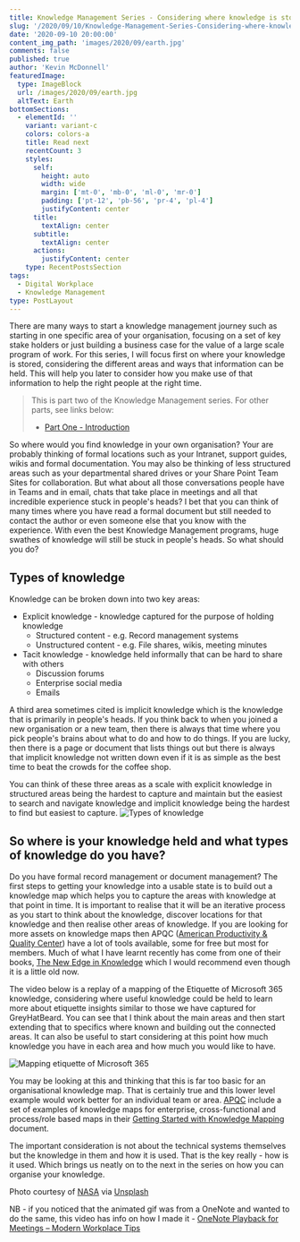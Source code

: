 ```yaml
---
title: Knowledge Management Series - Considering where knowledge is stored
slug: '/2020/09/10/Knowledge-Management-Series-Considering-where-knowledge-is-stored'
date: '2020-09-10 20:00:00'
content_img_path: 'images/2020/09/earth.jpg'
comments: false
published: true
author: 'Kevin McDonnell'
featuredImage:
  type: ImageBlock
  url: /images/2020/09/earth.jpg
  altText: Earth
bottomSections:
  - elementId: ''
    variant: variant-c
    colors: colors-a
    title: Read next
    recentCount: 3
    styles:
      self:
        height: auto
        width: wide
        margin: ['mt-0', 'mb-0', 'ml-0', 'mr-0']
        padding: ['pt-12', 'pb-56', 'pr-4', 'pl-4']
        justifyContent: center
      title:
        textAlign: center
      subtitle:
        textAlign: center
      actions:
        justifyContent: center
    type: RecentPostsSection
tags:
  - Digital Workplace
  - Knowledge Management
type: PostLayout
---
```


There are many ways to start a knowledge management journey such as starting in one specific area of your organisation, focusing on a set of key stake holders or just building a business case for the value of a large scale program of work. For this series, I will focus first on where your knowledge is stored, considering the different areas and ways that information can be held. This will help you later to consider how you make use of that information to help the right people at the right time.

> This is part two of the Knowledge Management series. For other parts, see links below:
>
> - [Part One - Introduction](/2020/09/03/Knowledge-Management-Series.html)

So where would you find knowledge in your own organisation? Your are probably thinking of formal locations such as your Intranet, support guides, wikis and formal documentation. You may also be thinking of less structured areas such as your departmental shared drives or your Share Point Team Sites for collaboration. But what about all those conversations people have in Teams and in email, chats that take place in meetings and all that incredible experience stuck in people's heads? I bet that you can think of many times where you have read a formal document but still needed to contact the author or even someone else that you know with the experience. With even the best Knowledge Management programs, huge swathes of knowledge will still be stuck in people's heads. So what should you do?

## Types of knowledge

Knowledge can be broken down into two key areas:

- Explicit knowledge - knowledge captured for the purpose of holding knowledge
  - Structured content - e.g. Record management systems
  - Unstructured content - e.g. File shares, wikis, meeting minutes
- Tacit knowledge - knowledge held informally that can be hard to share with others
  - Discussion forums
  - Enterprise social media
  - Emails

A third area sometimes cited is implicit knowledge which is the knowledge that is primarily in people's heads. If you think back to when you joined a new organisation or a new team, then there is always that time where you pick people's brains about what to do and how to do things. If you are lucky, then there is a page or document that lists things out but there is always that implicit knowledge not written down even if it is as simple as the best time to beat the crowds for the coffee shop.

You can think of these three areas as a scale with explicit knowledge in structured areas being the hardest to capture and maintain but the easiest to search and navigate knowledge and implicit knowledge being the hardest to find but easiest to capture.
![Types of knowledge](/images/2020/09/TypesOfKnowledge.jpg)

## So where is your knowledge held and what types of knowledge do you have?

Do you have formal record management or document management? The first steps to getting your knowledge into a usable state is to build out a knowledge map which helps you to capture the areas with knowledge at that point in time. It is important to realise that it will be an iterative process as you start to think about the knowledge, discover locations for that knowledge and then realise other areas of knowledge. If you are looking for more assets on knowledge maps then APQC ([American Productivity & Quality Center](https://www.apqc.org/)) have a lot of tools available, some for free but most for members. Much of what I have learnt recently has come from one of their books, [The New Edge in Knowledge](http://www.newedgeinknowledge.com/) which I would recommend even though it is a little old now.

The video below is a replay of a mapping of the Etiquette of Microsoft 365 knowledge, considering where useful knowledge could be held to learn more about etiquette insights similar to those we have captured for GreyHatBeard. You can see that I think about the main areas and then start extending that to specifics where known and building out the connected areas. It can also be useful to start considering at this point how much knowledge you have in each area and how much you would like to have.

![Mapping etiquette of Microsoft 365](/images/2020/09/MappingEtiquetteOfMicrosoft365.gif)

You may be looking at this and thinking that this is far too basic for an organisational knowledge map. That is certainly true and this lower level example would work better for an individual team or area. [APQC](https://www.apqc.org/) include a set of examples of knowledge maps for enterprise, cross-functional and process/role based maps in their [Getting Started with Knowledge Mapping](https://www.apqc.org/system/files/K06334_Getting_Started_Knowledge_Mapping.pdf) document.

The important consideration is not about the technical systems themselves but the knowledge in them and how it is used. That is the key really - how is it used. Which brings us neatly on to the next in the series on how you can organise your knowledge.

Photo courtesy of [NASA](https://unsplash.com/@nasa?utm_source=unsplash&utm_medium=referral&utm_content=creditCopyText) via [Unsplash](https://unsplash.com)

NB - if you noticed that the animated gif was from a OneNote and wanted to do the same, this video has info on how I made it - [OneNote Playback for Meetings – Modern Workplace Tips](https://www.youtube.com/watch?v=3dDlo1qAhPA)
